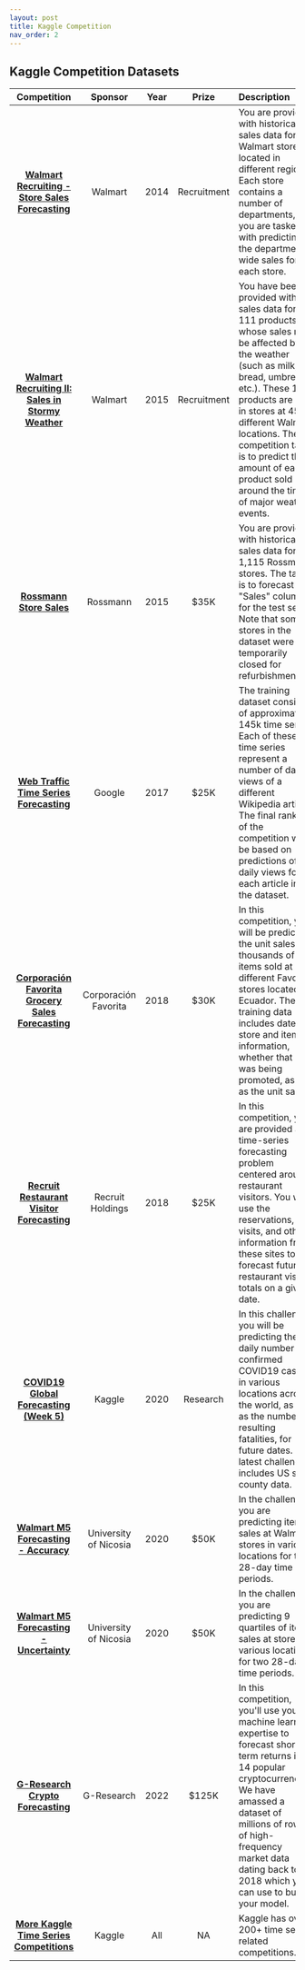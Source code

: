 ```yaml
---
layout: post
title: Kaggle Competition
nav_order: 2
---
```



## Kaggle Competition Datasets

|Competition |Sponsor |Year |Prize |Description|
|:--:|:--:|:--:|:--:|:--|
|**[Walmart Recruiting - Store Sales Forecasting]** |Walmart |2014 |Recruitment |You are provided with historical sales data for 45 Walmart stores located in different regions. Each store contains a number of departments, and you are tasked with predicting the department-wide sales for each store.|
|**[Walmart Recruiting II: Sales in Stormy Weather]**|Walmart|2015|Recruitment|You have been provided with sales data for 111 products whose sales may be affected by the weather (such as milk, bread, umbrellas, etc.). These 111 products are sold in stores at 45 different Walmart locations. The competition task is to predict the amount of each product sold around the time of major weather events. |
|**[Rossmann Store Sales]**|Rossmann|2015|$35K|You are provided with historical sales data for 1,115 Rossmann stores. The task is to forecast the "Sales" column for the test set. Note that some stores in the dataset were temporarily closed for refurbishment.|
|**[Web Traffic Time Series Forecasting]**|Google|2017|$25K|The training dataset consists of approximately 145k time series. Each of these time series represent a number of daily views of a different Wikipedia article. The final ranking of the competition will be based on predictions of daily views for each article in the dataset.|
|**[Corporación Favorita Grocery Sales Forecasting]**|Corporación Favorita|2018|$30K|In this competition, you will be predicting the unit sales for thousands of items sold at different Favorita stores located in Ecuador. The training data includes dates, store and item information, whether that item was being promoted, as well as the unit sales. |
|**[Recruit Restaurant Visitor Forecasting]**|Recruit Holdings|2018|$25K|In this competition, you are provided a time-series forecasting problem centered around restaurant visitors. You will use the reservations, visits, and other information from these sites to forecast future restaurant visitor totals on a given date. |
|**[COVID19 Global Forecasting (Week 5)]**|Kaggle|2020|Research|In this challenge, you will be predicting the daily number of confirmed COVID19 cases in various locations across the world, as well as the number of resulting fatalities, for future dates. This latest challenge includes US state county data.|
|**[Walmart M5 Forecasting - Accuracy]**|University of Nicosia|2020|$50K|In the challenge, you are predicting item sales at Walmart stores in various locations for two 28-day time periods.|
|**[Walmart M5 Forecasting - Uncertainty]**|University of Nicosia|2020 |$50K|In the challenge, you are predicting 9 quartiles of item sales at stores in various locations for two 28-day time periods.|
|**[G-Research Crypto Forecasting]**|G-Research|2022|$125K|In this competition, you'll use your machine learning expertise to forecast short term returns in 14 popular cryptocurrencies. We have amassed a dataset of millions of rows of high-frequency market data dating back to 2018 which you can use to build your model. |
|**[More Kaggle Time Series Competitions]**|Kaggle|All|NA|Kaggle has over 200+ time series related competitions.|

[Walmart Recruiting - Store Sales Forecasting]: https://www.kaggle.com/competitions/walmart-recruiting-store-sales-forecasting/overview
[Walmart Recruiting II: Sales in Stormy Weather]: https://www.kaggle.com/c/walmart-recruiting-sales-in-stormy-weather
[Rossmann Store Sales]: https://www.kaggle.com/c/rossmann-store-sales
[Web Traffic Time Series Forecasting]: https://www.kaggle.com/c/web-traffic-time-series-forecasting
[Corporación Favorita Grocery Sales Forecasting]: https://www.kaggle.com/c/favorita-grocery-sales-forecasting
[Recruit Restaurant Visitor Forecasting]: https://www.kaggle.com/c/recruit-restaurant-visitor-forecasting
[COVID19 Global Forecasting (Week 5)]: https://www.kaggle.com/competitions/covid19-global-forecasting-week-5/overview
[Walmart M5 Forecasting - Accuracy]: https://www.kaggle.com/competitions/m5-forecasting-accuracy/overview
[Walmart M5 Forecasting - Uncertainty]: https://www.kaggle.com/competitions/m5-forecasting-uncertainty
[G-Research Crypto Forecasting]: https://www.kaggle.com/competitions/g-research-crypto-forecasting/overview 
[More Kaggle Time Series Competitions]: https://www.kaggle.com/search?q=time+series+in%3Acompetitions

